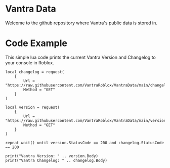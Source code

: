 # Vantra Data
Welcome to the github repository where Vantra's public data is stored in.
<br>

# Code Example
This simple lua code prints the current Vantra Version and Changelog to your console in Roblox.
<br>
```
local changelog = request(
    {
        Url = "https://raw.githubusercontent.com/VantraRoblox/VantraData/main/changelog.txt",
        Method = "GET"
    }
)

local version = request(
    {
        Url = "https://raw.githubusercontent.com/VantraRoblox/VantraData/main/version.txt",
        Method = "GET"
    }
)

repeat wait() until version.StatusCode == 200 and changelog.StatusCode == 200

print("Vantra Version: " .. version.Body)
print("Vantra Changelog: " .. changelog.Body)
```
